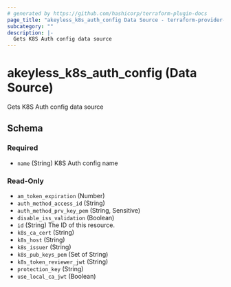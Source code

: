 ```yaml
---
# generated by https://github.com/hashicorp/terraform-plugin-docs
page_title: "akeyless_k8s_auth_config Data Source - terraform-provider-akeyless"
subcategory: ""
description: |-
  Gets K8S Auth config data source
---
```


# akeyless_k8s_auth_config (Data Source)

Gets K8S Auth config data source



<!-- schema generated by tfplugindocs -->
## Schema

### Required

- `name` (String) K8S Auth config name

### Read-Only

- `am_token_expiration` (Number)
- `auth_method_access_id` (String)
- `auth_method_prv_key_pem` (String, Sensitive)
- `disable_iss_validation` (Boolean)
- `id` (String) The ID of this resource.
- `k8s_ca_cert` (String)
- `k8s_host` (String)
- `k8s_issuer` (String)
- `k8s_pub_keys_pem` (Set of String)
- `k8s_token_reviewer_jwt` (String)
- `protection_key` (String)
- `use_local_ca_jwt` (Boolean)


